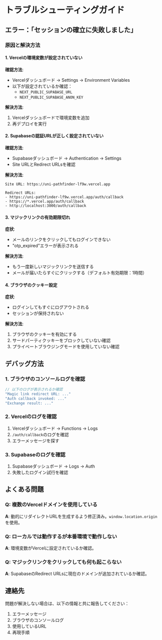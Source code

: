 # トラブルシューティングガイド

## エラー：「セッションの確立に失敗しました」

### 原因と解決方法

#### 1. Vercelの環境変数が設定されていない
**確認方法**:
- Vercelダッシュボード → Settings → Environment Variables
- 以下が設定されているか確認：
  - `NEXT_PUBLIC_SUPABASE_URL`
  - `NEXT_PUBLIC_SUPABASE_ANON_KEY`

**解決方法**:
1. Vercelダッシュボードで環境変数を追加
2. 再デプロイを実行

#### 2. Supabaseの認証URLが正しく設定されていない
**確認方法**:
- Supabaseダッシュボード → Authentication → Settings
- Site URLとRedirect URLsを確認

**解決方法**:
```
Site URL: https://uni-pathfinder-lf9w.vercel.app

Redirect URLs:
- https://uni-pathfinder-lf9w.vercel.app/auth/callback
- https://*.vercel.app/auth/callback
- http://localhost:3000/auth/callback
```

#### 3. マジックリンクの有効期限切れ
**症状**: 
- メールのリンクをクリックしてもログインできない
- "otp_expired"エラーが表示される

**解決方法**:
- もう一度新しいマジックリンクを送信する
- メールが届いたらすぐにクリックする（デフォルト有効期限：1時間）

#### 4. ブラウザのクッキー設定
**症状**:
- ログインしてもすぐにログアウトされる
- セッションが保持されない

**解決方法**:
1. ブラウザのクッキーを有効にする
2. サードパーティクッキーをブロックしていない確認
3. プライベートブラウジングモードを使用していない確認

## デバッグ方法

### 1. ブラウザのコンソールログを確認
```javascript
// 以下のログが表示されるか確認
"Magic link redirect URL: ..."
"Auth callback invoked: ..."
"Exchange result: ..."
```

### 2. Vercelのログを確認
1. Vercelダッシュボード → Functions → Logs
2. `/auth/callback`のログを確認
3. エラーメッセージを探す

### 3. Supabaseのログを確認
1. Supabaseダッシュボード → Logs → Auth
2. 失敗したログイン試行を確認

## よくある問題

### Q: 複数のVercelドメインを使用している
**A**: 動的にリダイレクトURLを生成するよう修正済み。`window.location.origin`を使用。

### Q: ローカルでは動作するが本番環境で動作しない
**A**: 環境変数がVercelに設定されているか確認。

### Q: マジックリンクをクリックしても何も起こらない
**A**: SupabaseのRedirect URLsに現在のドメインが追加されているか確認。

## 連絡先
問題が解決しない場合は、以下の情報と共に報告してください：
1. エラーメッセージ
2. ブラウザのコンソールログ
3. 使用しているURL
4. 再現手順